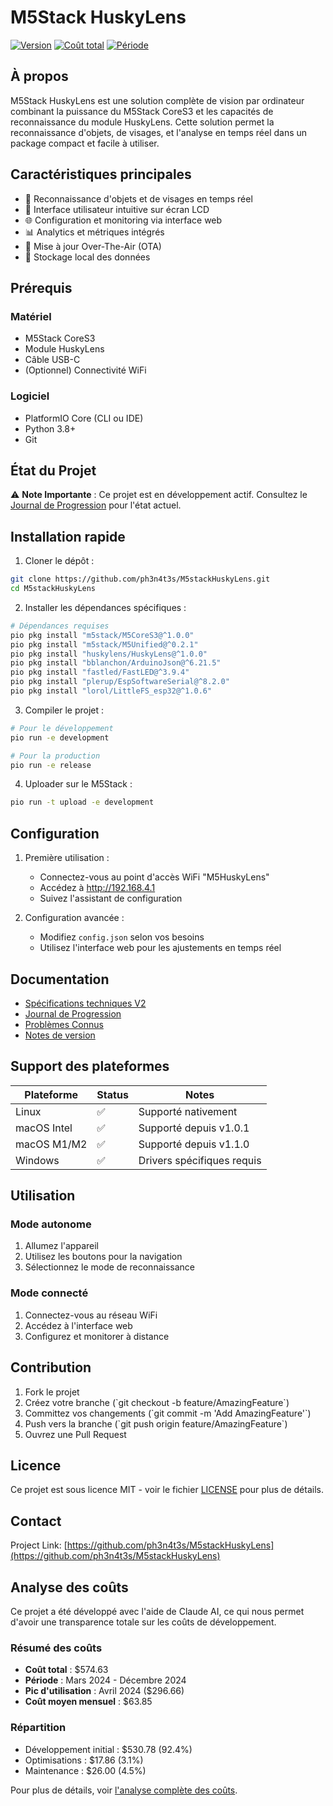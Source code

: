 # M5Stack HuskyLens

[![Version](https://img.shields.io/badge/version-2.0.2-blue.svg)](https://github.com/ph3n4t3s/M5stackHuskyLens/releases)
[![Coût total](https://img.shields.io/badge/co%C3%BBt%20total-$574.63-green.svg)](docs/coast/README.md)
[![Période](https://img.shields.io/badge/p%C3%A9riode-Mar%202024--Dec%202024-lightgrey.svg)](docs/coast/README.md)

## À propos

M5Stack HuskyLens est une solution complète de vision par ordinateur combinant la puissance du M5Stack CoreS3 et les capacités de reconnaissance du module HuskyLens. Cette solution permet la reconnaissance d'objets, de visages, et l'analyse en temps réel dans un package compact et facile à utiliser.

## Caractéristiques principales

- 🎯 Reconnaissance d'objets et de visages en temps réel
- 📱 Interface utilisateur intuitive sur écran LCD
- 🌐 Configuration et monitoring via interface web
- 📊 Analytics et métriques intégrés
- 🔄 Mise à jour Over-The-Air (OTA)
- 💾 Stockage local des données

## Prérequis

### Matériel
- M5Stack CoreS3
- Module HuskyLens
- Câble USB-C
- (Optionnel) Connectivité WiFi

### Logiciel
- PlatformIO Core (CLI ou IDE)
- Python 3.8+
- Git

## État du Projet

⚠️ **Note Importante** : Ce projet est en développement actif. Consultez le [Journal de Progression](docs/dev/PROGRESS_LOG.md) pour l'état actuel.

## Installation rapide

1. Cloner le dépôt :
```bash
git clone https://github.com/ph3n4t3s/M5stackHuskyLens.git
cd M5stackHuskyLens
```

2. Installer les dépendances spécifiques :
```bash
# Dépendances requises
pio pkg install "m5stack/M5CoreS3@^1.0.0"
pio pkg install "m5stack/M5Unified@^0.2.1"
pio pkg install "huskylens/HuskyLens@^1.0.0"
pio pkg install "bblanchon/ArduinoJson@^6.21.5"
pio pkg install "fastled/FastLED@^3.9.4"
pio pkg install "plerup/EspSoftwareSerial@^8.2.0"
pio pkg install "lorol/LittleFS_esp32@^1.0.6"
```

3. Compiler le projet :
```bash
# Pour le développement
pio run -e development

# Pour la production
pio run -e release
```

4. Uploader sur le M5Stack :
```bash
pio run -t upload -e development
```

## Configuration

1. Première utilisation :
   - Connectez-vous au point d'accès WiFi "M5HuskyLens"
   - Accédez à http://192.168.4.1
   - Suivez l'assistant de configuration

2. Configuration avancée :
   - Modifiez `config.json` selon vos besoins
   - Utilisez l'interface web pour les ajustements en temps réel

## Documentation

- [Spécifications techniques V2](docs/TECHNICAL_SPECIFICATIONS_V2.md)
- [Journal de Progression](docs/dev/PROGRESS_LOG.md)
- [Problèmes Connus](docs/KNOWN_ISSUES.md)
- [Notes de version](CHANGELOG.md)

## Support des plateformes

| Plateforme | Status | Notes |
|------------|--------|-------|
| Linux      | ✅     | Supporté nativement |
| macOS Intel| ✅     | Supporté depuis v1.0.1 |
| macOS M1/M2| ✅     | Supporté depuis v1.1.0 |
| Windows    | ✅     | Drivers spécifiques requis |

## Utilisation

### Mode autonome
1. Allumez l'appareil
2. Utilisez les boutons pour la navigation
3. Sélectionnez le mode de reconnaissance

### Mode connecté
1. Connectez-vous au réseau WiFi
2. Accédez à l'interface web
3. Configurez et monitorer à distance

## Contribution

1. Fork le projet
2. Créez votre branche (\`git checkout -b feature/AmazingFeature\`)
3. Committez vos changements (\`git commit -m 'Add AmazingFeature'\`)
4. Push vers la branche (\`git push origin feature/AmazingFeature\`)
5. Ouvrez une Pull Request

## Licence

Ce projet est sous licence MIT - voir le fichier [LICENSE](LICENSE) pour plus de détails.

## Contact

Project Link: [https://github.com/ph3n4t3s/M5stackHuskyLens](https://github.com/ph3n4t3s/M5stackHuskyLens)

## Analyse des coûts

Ce projet a été développé avec l'aide de Claude AI, ce qui nous permet d'avoir une transparence totale sur les coûts de développement.

### Résumé des coûts
- **Coût total** : $574.63
- **Période** : Mars 2024 - Décembre 2024
- **Pic d'utilisation** : Avril 2024 ($296.66)
- **Coût moyen mensuel** : $63.85

### Répartition
- Développement initial : $530.78 (92.4%)
- Optimisations : $17.86 (3.1%)
- Maintenance : $26.00 (4.5%)

Pour plus de détails, voir [l'analyse complète des coûts](docs/coast/README.md).